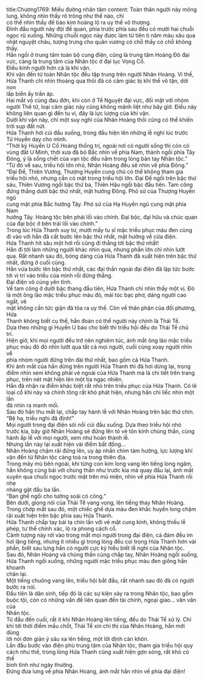 title:Chương1769: Miếu đường nhân tâm
content:
Toàn thân người này mông lung, không nhìn thấy rõ trông như thế nào, chỉ<br>có thể nhìn thấy đế bào kim hoàng lộ ra uy thế vô thượng.<br>Đỉnh đầu người này đội đế quan, phía trước phía sau đều có mười hai chuỗi<br>ngọc rũ xuống. Những chuỗi ngọc này được làm từ tiên ti năm màu xâu qua<br>nhật nguyệt châu, tượng trưng cho quân vương có chỗ thấy có chỗ không thấy.<br>Hắn ngồi ở trung tâm toàn bộ cung điện, cũng là trung tâm Hoàng Đô đại<br>vực, càng là trung tâm của Nhân tộc ở đại lục Vọng Cổ.<br>Điều kinh người hơn cả là khí vận.<br>Khí vận đến từ toàn Nhân tộc đều tập trung trên người Nhân Hoàng. Vì thế,<br>Hứa Thanh chỉ nhìn thoáng qua thôi đã có cảm giác bị khí thế vô tận, dời non<br>lấp biển ấy trấn áp.<br>Hai mắt vô cùng đau đớn, khi còn ở Tế Nguyệt đại vực, đối mặt với nhóm<br>người Thế tử, loại cảm giác này cũng không mãnh liệt như bây giờ. Điều này<br>không liên quan gì đến tu vi, đây là lực lượng của khí vận.<br>Dưới khí vận này, chỉ một suy nghĩ của Nhân Hoàng thôi cũng có thể khiến<br>trời sụp đất nứt.<br>Hứa Thanh hơi cúi đầu xuống, trong đầu hiện lên những lễ nghi lúc trước<br>Tử Huyền dạy cho mình.<br>“Thời kỳ Huyền U Cổ Hoàng thống trị, ngoài nơi có người sống thì còn có<br>vùng đất U Minh, thời xưa đã bỏ Bắc nhìn về phía Nam, thành ngồi phía Tây<br>Đông, ý là sống chết của vạn tộc đều nằm trong lòng bàn tay Nhân tộc.”<br>“Từ đó về sau, triều hội lớn nhỏ, Nhân Hoàng đều sẽ nhìn về phía Đông.”<br>“Đại Đế, Thiên Vương, Thượng Huyền cung chủ có thể không tham gia<br>triều hội nhỏ, nhưng cần có mặt trong triều hội lớn. Đại Đế ngồi trên bậc thứ<br>sáu, Thiên Vương ngồi bậc thứ ba, Thiên Hậu ngồi bậc đầu tiên. Tam công<br>đứng thẳng dưới bậc thứ nhất, mặt hướng Đông. Phó sử của Thượng Huyền ngũ<br>cung mặt phía Bắc hướng Tây. Phó sử của Hạ Huyền ngũ cung mặt phía Nam<br>hướng Tây. Hoàng tộc bên phải lối vào chính. Đại bộc, đại hữu và chúc quan<br>của đại bộc ở bên trái lối vào chính.”<br>Trong lúc Hứa Thanh suy tư, mười mấy tu sĩ mặc triều phục màu đen cùng<br>đi vào với hắn đã cất bước lên bậc thứ nhất, mặt hướng về cửa điện.<br>Hứa Thanh hít sâu một hơi rồi cũng đi thẳng tới bậc thứ nhất!<br>Hắn đi tới làm những người khác nhìn qua, nhưng phần lớn chỉ nhìn lướt<br>qua. Rất nhanh sau đó, bóng dáng của Hứa Thanh đã xuất hiện trên bậc thứ<br>nhất, đứng ở cuối cùng.<br>Hắn vừa bước lên bậc thứ nhất, các đại thần ngoài đại điện đã lập tức bước<br>tới vị trí vào triều của mình rồi đứng thẳng.<br>Đại điện vô cùng yên tĩnh.<br>Về tam công ở dưới bậc thang đầu tiên, Hứa Thanh chỉ nhìn thấy một vị. Đó<br>là một ông lão mặc triều phục màu đỏ, mái tóc bạc phơ, dáng người cao ngất, vẻ<br>mặt không cần tức giận đã tỏa ra uy thế. Còn về thân phận của đối phương, Hứa<br>Thanh không biết cụ thể, hắn đoán có thể người này chính là Thái Tể.<br>Dựa theo những gì Huyền U báo cho biết thì triều hội đều do Thái Tể chủ<br>trì.<br>Hiện giờ, khi mọi người đều trở nên nghiêm túc, ánh mắt ông lão mặc triều<br>phục màu đỏ đó nhìn lướt qua tất cả mọi người, cuối cùng xoay người nhìn về<br>phía nhóm người đứng trên đài thứ nhất, bao gồm cả Hứa Thanh.<br>Khi ánh mắt của hắn dừng trên người Hứa Thanh thì đã hơi dừng lại, trọng<br>điểm nhìn xem không phải vẻ ngoài của Hứa Thanh mà là chi tiết trên trang<br>phục, trên nét mặt hiện lên một tia ngạc nhiên.<br>Hắn đã nhận ra điểm khác biệt rất nhỏ trên triều phục của Hứa Thanh. Có lẽ<br>loại cổ khí này và chính tông rất khó phát hiện, nhưng hắn chỉ liếc nhìn một lần<br>đã nhìn ra manh mối.<br>Sau đó hắn thu mắt lại, chắp tay hành lễ với Nhân Hoàng trên bậc thứ chín.<br>“Bệ hạ, triều nghi đã định!”<br>Mọi người trong đại điện sôi nổi cúi đầu xuống. Dựa theo triều hội nhỏ<br>trước kia, bây giờ Nhân Hoàng sẽ đứng lên tỏ vẻ tôn kính chúng thần, cùng<br>hành ấp lễ với mọi người, xem như hoàn thành lễ.<br>Nhưng lần này lại xuất hiện vài điểm bất đồng…<br>Nhân Hoàng chậm rãi đứng lên, uy áp nhấn chìm tám hướng, lực lượng khí<br>vận đến từ Nhân tộc càng toả ra trong thiên địa.<br>Trong mây mù bên ngoài, khi từng con kim long vang lên tiếng long ngâm,<br>hắn không cùng bái với chúng thần như trước kia mà quay đầu lại, ánh mắt<br>xuyên qua chuỗi ngọc trước mặt trên mũ miện, nhìn về phía Hứa Thanh rồi nhẹ<br>nhàng gật đầu ba lần.<br>“Ban ghế ngồi cho tướng soái có công.”<br>Bên dưới, giọng nói của Thái Tể vang vọng, lên tiếng thay Nhân Hoàng.<br>Trong chớp mắt sau đó, một chiếc ghế dựa màu đen khắc huyền long chậm<br>rãi xuất hiện trên bậc phía sau Hứa Thanh.<br>Hứa Thanh chắp tay bái tạ chín lần với vẻ mặt cung kính, không thiếu lễ<br>phép, tư thế chính xác, lộ ra phong cách cổ.<br>Cảnh tượng này rơi vào trong mắt mọi người trong đại điện, cả đám đều im<br>hơi lặng tiếng, nhưng ít nhiều gì trong lòng đều coi trọng Hứa Thanh hơn vài<br>phần, biết sau lưng hắn có người cực kỳ hiểu biết lễ nghi của Nhân tộc.<br>Sau đó, Nhân Hoàng và chúng thần cùng chắp tay, Nhân Hoàng ngồi xuống,<br>Hứa Thanh ngồi xuống, những người mặc triều phục màu đen giống hắn khoanh<br>chân lại.<br>Một tiếng chuông vang lên, triều hội bắt đầu, rất nhanh sau đó đã có người<br>bước ra nói.<br>Đầu tiên là dân sinh, tiếp đó là các sự kiện xảy ra trong Nhân tộc, bao gồm<br>buộc tội, còn có những vấn đề liên quan đến tài chính, ngoại giao… vân vân của<br>Nhân tộc.<br>Từ đầu đến cuối, rất ít khi Nhân Hoàng lên tiếng, đều do Thái Tể xử lý. Chỉ<br>khi tới thời điểm mấu chốt, Thái Tể xin chỉ thị của Nhân Hoàng, hắn mới dùng<br>lời nói đơn giản ý sâu xa lên tiếng, một lời định càn khôn.<br>Lần đầu bước vào điện phủ trung tâm của Nhân tộc, tham gia triều hội quy<br>cách như thế, trong lòng Hứa Thanh cũng xuất hiện gợn sóng, rất khó có thể<br>bình tĩnh như ngày thường.<br>Đứng đưa lưng về phía Nhân Hoàng, ánh mắt hắn nhìn về phía đại điện!